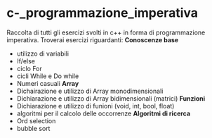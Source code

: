 # c-_programmazione_imperativa
Raccolta di tutti gli esercizi svolti in c++ in forma di programmazione imperativa.
Troverai esercizi riguardanti:
**Conoscenze base**
- utilizzo di variabili
- If/else
- ciclo For
- cicli While e Do while
- Numeri casuali
**Array**
- Dichairazione e utilizzo di Array monodimensionali
- Dichiarazione e utilizzo di Array bidimensionali (matrici)
**Funzioni**
- Dichiarazione e utilizzo di funioni (void, int, bool, float)
- algoritmi per il calcolo delle occorrenze
**Algoritmi di ricerca**
- Ord selection
- bubble sort


